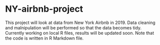 # NY-airbnb-project
This project will look at data from New York Airbnb in 2019. 
Data cleaning and malnipulation will be performed so that the data becomes tidy. 
Currently working on local R files, results will be updated soon. 
Note that the code is written in R Markdown file. 
